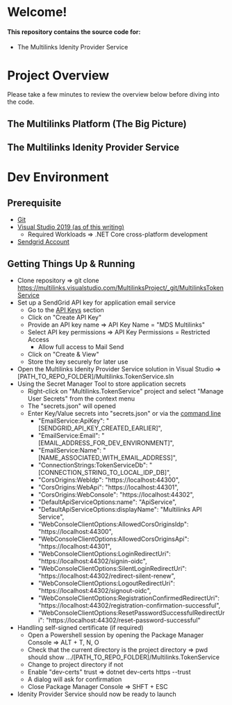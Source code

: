 # Welcome\!

#### This repository contains the source code for:

   * The Multilinks Idenity Provider Service

# Project Overview

Please take a few minutes to review the overview below before diving into the code.

## The Multilinks Platform (The Big Picture)

## The Multilinks Idenity Provider Service

# Dev Environment

## Prerequisite

   * [Git](https://git-scm.com/)
   * [Visual Studio 2019 (as of this writing)](https://visualstudio.microsoft.com/vs/)
      + Required Workloads => .NET Core cross-platform development
   * [Sendgrid Account](https://sendgrid.com/)

## Getting Things Up & Running

   * Clone repository => git clone https://multilinks.visualstudio.com/MultilinksProject/_git/MultilinksTokenService
   * Set up a SendGrid API key for application email service
      + Go to the [API Keys](https://app.sendgrid.com/settings/api_keys) section
      + Click on "Create API Key"
      + Provide an API key name => API Key Name = "MDS Multilinks"
      + Select API key permissions => API Key Permissions = Restricted Access
         - Allow full access to Mail Send
      + Click on "Create & View"
      + Store the key securely for later use
   * Open the Multilinks Idenity Provider Service solution in Visual Studio => [PATH_TO_REPO_FOLDER]/Multilinks.TokenService.sln
   * Using the Secret Manager Tool to store application secrets
      + Right-click on "Multilinks.TokenService" project and select "Manage User Secrets" from the context menu
      + The "secrets.json" will opened
      + Enter Key/Value secrets into "secrets.json" or via the [command line](https://docs.microsoft.com/en-us/aspnet/core/security/app-secrets?view=aspnetcore-2.2&tabs=windows#set-a-secret)
         - "EmailService:ApiKey": "[SENDGRID_API_KEY_CREATED_EARLIER]",
         - "EmailService:Email": "[EMAIL_ADDRESS_FOR_DEV_ENVIRONMENT]",
         - "EmailService:Name": "[NAME_ASSOCIATED_WITH_EMAIL_ADDRESS]",
         - "ConnectionStrings:TokenServiceDb": "[CONNECTION_STRING_TO_LOCAL_IDP_DB]",
         - "CorsOrigins:WebIdp": "https://localhost:44300",
         - "CorsOrigins:WebApi": "https://localhost:44301",
         - "CorsOrigins:WebConsole": "https://localhost:44302",
         - "DefaultApiServiceOptions:name": "ApiService",
         - "DefaultApiServiceOptions:displayName": "Multilinks API Service",
         - "WebConsoleClientOptions:AllowedCorsOriginsIdp": "https://localhost:44300",
         - "WebConsoleClientOptions:AllowedCorsOriginsApi": "https://localhost:44301",
         - "WebConsoleClientOptions:LoginRedirectUri": "https://localhost:44302/signin-oidc",
         - "WebConsoleClientOptions:SilentLoginRedirectUri": "https://localhost:44302/redirect-silent-renew",
         - "WebConsoleClientOptions:LogoutRedirectUri": "https://localhost:44302/signout-oidc",
         - "WebConsoleClientOptions:RegistrationConfirmedRedirectUri": "https://localhost:44302/registration-confirmation-successful",
         - "WebConsoleClientOptions:ResetPasswordSuccessfulRedirectUri": "https://localhost:44302/reset-password-successful"
   * Handling self-signed certificate (if required)
      + Open a Powershell session by opening the Package Manager Console => ALT + T, N, O
      + Check that the current directory is the project directory => pwd should show .../[PATH_TO_REPO_FOLDER]/Multilinks.TokenService
      + Change to project directory if not
      + Enable "dev-certs" trust => dotnet dev-certs https --trust
      + A dialog will ask for confirmation
      + Close Package Manager Console => SHFT + ESC
   * Idenity Provider Service should now be ready to launch


